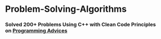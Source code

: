 # Problem-Solving-Algorithms
### Solved 200+ Problems Using C++ with Clean Code Principles on [Programming Advices](https://programmingadvices.com/)
